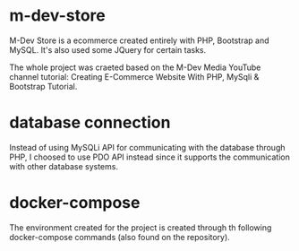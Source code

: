 # m-dev-store
M-Dev Store is a ecommerce created entirely with PHP, Bootstrap and MySQL. It's also used some JQuery for certain tasks. 

The whole project was craeted based on the M-Dev Media YouTube channel tutorial: Creating E-Commerce Website With PHP, MySqli & Bootstrap Tutorial.

# database connection
Instead of using MySQLi API for communicating with the database through PHP, I choosed to use PDO API instead since it supports the communication with other database systems.

# docker-compose
The environment created for the project is created through th following docker-compose commands (also found on the repository).